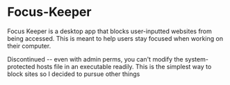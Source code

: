 # Focus-Keeper
Focus Keeper is a desktop app that blocks user-inputted websites from being accessed. This is meant to help users stay focused when working on their computer.  

Discontinued -- even with admin perms, you can't modify the system-protected hosts file in an executable readily. This is the simplest way to block sites so I decided to pursue other things 
